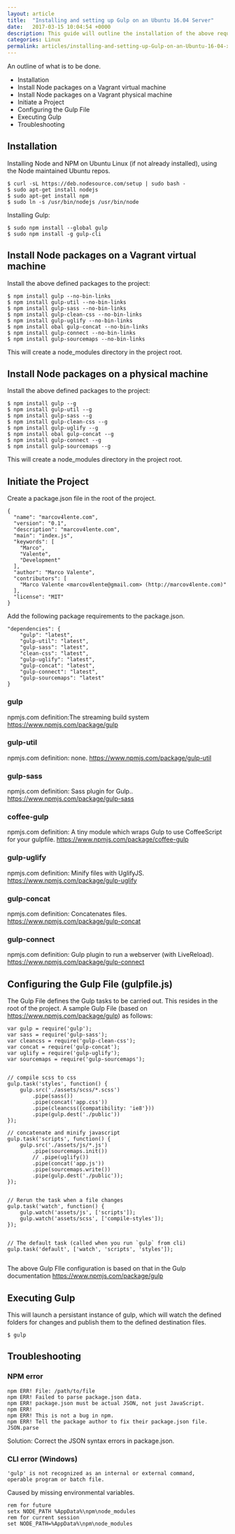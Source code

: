 ```yaml
---
layout: article
title:  "Installing and setting up Gulp on an Ubuntu 16.04 Server"
date:   2017-03-15 10:04:54 +0000
description: This guide will outline the installation of the above requirements on an Ubuntu 16.04 Linux operating system.
categories: Linux
permalink: articles/installing-and-setting-up-Gulp-on-an-Ubuntu-16-04-xenial-server.html
---
```

An outline of what is to be done.
- Installation
- Install Node packages on a Vagrant virtual machine
- Install Node packages on a Vagrant physical machine
- Initiate a Project
- Configuring the Gulp File
- Executing Gulp
- Troubleshooting

## Installation
Installing Node and NPM on Ubuntu Linux (if not already installed), using the Node maintained Ubuntu repos.
```
$ curl -sL https://deb.nodesource.com/setup | sudo bash -
$ sudo apt-get install nodejs
$ sudo apt-get install npm
$ sudo ln -s /usr/bin/nodejs /usr/bin/node

```

Installing Gulp:
```
$ sudo npm install --global gulp
$ sudo npm install -g gulp-cli
```


## Install Node packages on a Vagrant virtual machine
Install the above defined packages to the project:
```
$ npm install gulp --no-bin-links
$ npm install gulp-util --no-bin-links
$ npm install gulp-sass --no-bin-links
$ npm install gulp-clean-css --no-bin-links
$ npm install gulp-uglify --no-bin-links
$ npm install obal gulp-concat --no-bin-links
$ npm install gulp-connect --no-bin-links
$ npm install gulp-sourcemaps --no-bin-links
```
This will create a node_modules directory in the project root.

## Install Node packages on a physical machine
Install the above defined packages to the project:
```
$ npm install gulp --g
$ npm install gulp-util --g
$ npm install gulp-sass --g
$ npm install gulp-clean-css --g
$ npm install gulp-uglify --g
$ npm install obal gulp-concat --g
$ npm install gulp-connect --g
$ npm install gulp-sourcemaps --g
```
This will create a node_modules directory in the project root.


## Initiate the Project
Create a package.json file in the root of the project.
```
{
  "name": "marcov4lente.com",
  "version": "0.1",
  "description": "marcov4lente.com",
  "main": "index.js",
  "keywords": [
    "Marco",
    "Valente",
    "Development"
  ],
  "author": "Marco Valente",
  "contributors": [
    "Marco Valente <marcov4lente@gmail.com> (http://marcov4lente.com)"
  ],
  "license": "MIT"
}
```

Add the following package requirements to the package.json.
```
"dependencies": {
    "gulp": "latest",
    "gulp-util": "latest",
    "gulp-sass": "latest",
    "clean-css": "latest",
    "gulp-uglify": "latest",
    "gulp-concat": "latest",
    "gulp-connect": "latest",
    "gulp-sourcemaps": "latest"
}
```
### gulp
npmjs.com definition:The streaming build system
https://www.npmjs.com/package/gulp

### gulp-util
npmjs.com definition: none.
https://www.npmjs.com/package/gulp-util

### gulp-sass
npmjs.com definition: Sass plugin for Gulp..
https://www.npmjs.com/package/gulp-sass

### coffee-gulp
npmjs.com definition: A tiny module which wraps Gulp to use CoffeeScript for your gulpfile.
https://www.npmjs.com/package/coffee-gulp

### gulp-uglify
npmjs.com definition: Minify files with UglifyJS.
https://www.npmjs.com/package/gulp-uglify

### gulp-concat
npmjs.com definition: Concatenates files.
https://www.npmjs.com/package/gulp-concat

### gulp-connect
npmjs.com definition: Gulp plugin to run a webserver (with LiveReload).
https://www.npmjs.com/package/gulp-connect



## Configuring the Gulp File (gulpfile.js)
The Gulp File defines the Gulp tasks to be carried out. This resides in the root of the project. A sample Gulp File (based on https://www.npmjs.com/package/gulp) as follows:
```
var gulp = require('gulp');
var sass = require('gulp-sass');
var cleancss = require('gulp-clean-css');
var concat = require('gulp-concat');
var uglify = require('gulp-uglify');
var sourcemaps = require('gulp-sourcemaps');


// compile scss to css
gulp.task('styles', function() {
    gulp.src('./assets/scss/*.scss')
        .pipe(sass())
        .pipe(concat('app.css'))
        .pipe(cleancss({compatibility: 'ie8'}))
        .pipe(gulp.dest('./public'))
});

// concatenate and minify javascript
gulp.task('scripts', function() {
    gulp.src('./assets/js/*.js')
        .pipe(sourcemaps.init())
        // .pipe(uglify())
        .pipe(concat('app.js'))
        .pipe(sourcemaps.write())
        .pipe(gulp.dest('./public'));
});


// Rerun the task when a file changes
gulp.task('watch', function() {
    gulp.watch('assets/js', ['scripts']);
    gulp.watch('assets/scss', ['compile-styles']);
});


// The default task (called when you run `gulp` from cli)
gulp.task('default', ['watch', 'scripts', 'styles']);


```

The above Gulp FIle configuration is based on that in the Gulp documentation https://www.npmjs.com/package/gulp

## Executing Gulp
This will launch a persistant instance of gulp, which will watch the defined folders for changes and publish them to the defined destination files.
```
$ gulp
```

## Troubleshooting
### NPM error

```
npm ERR! File: /path/to/file
npm ERR! Failed to parse package.json data.
npm ERR! package.json must be actual JSON, not just JavaScript.
npm ERR!
npm ERR! This is not a bug in npm.
npm ERR! Tell the package author to fix their package.json file. JSON.parse
```

Solution: Correct the JSON syntax errors in package.json.

### CLI error (Windows)
```
'gulp' is not recognized as an internal or external command,
operable program or batch file.
```

Caused by missing environmental variables.
```
rem for future
setx NODE_PATH %AppData%\npm\node_modules
rem for current session
set NODE_PATH=%AppData%\npm\node_modules
```
